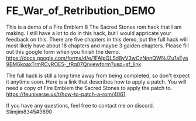 # FE_War_of_Retribution_DEMO
This is a demo of a Fire Emblem 8 The Sacred Stones rom hack that I am making.
I still have a lot to do in this hack, but I would appricate your feedback on this.
There are five chapters in this demo, but the full hack will most likely have about 18 chapters and maybe 3 gaiden chapters.
Please fill out this google form when you finish the demo.
https://docs.google.com/forms/d/e/1FAIpQLSd8yV3wCzNnnQWNJZu1aEya9EM6koaxTrmRCvROE5-_tRq07Q/viewform?usp=sf_link

The full hack is still a long time away from being completed, so don't expect it anytime soon.
Here is a link that describes how to apply a patch. You will need a copy of Fire Emblem the Sacred Stones to apply the patch to.
https://feuniverse.us/t/how-to-patch-a-rom/4061

If you have any questions, feel free to contact me on discord. Slimjim8345#3890
